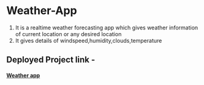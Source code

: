 # Weather-App
<ol>
  <li>
    It is a realtime weather forecasting app which gives weather information of current location or any desired location
  </li>
  <li>
    It gives details of windspeed,humidity,clouds,temperature
  </li>
</ol>
<h2>
  Deployed  Project link -
  <h4><a href="https://mausamsamachar1.netlify.app/">Weather app</a></h4>
</h2>
